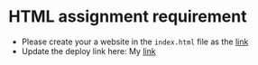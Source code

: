 # HTML assignment requirement

- Please create your a website in the `index.html` file as the [link](https://integrify-finland.github.io/bof-html_introduction/)
- Update the deploy link here: My  [link](https://zaka112.github.io/HTML_isa8/)
